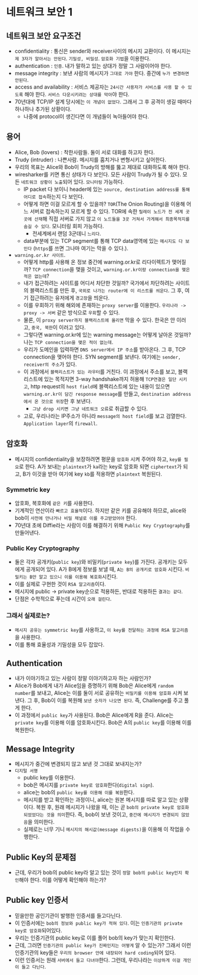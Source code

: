# 네트워크 보안 1

## 네트워크 보안 요구조건
- confidentiality : 통신은 sender와 receiver사이의 메시지 교환이다. 이 메시지는 `제 3자가 알아서는 안된다`. `기밀성, 비밀성`. `암호화 기법`을 이용한다.
- authentication : `인증`. 내가 말하고 있는 상대가 정말 그 사람이어야 한다.
- message integrity : 보낸 사람의 메시지가 `그대로 가야` 한다. 중간에 `누가 변경하면 안된다`.
- access and availability : 서비스 제공자는 `24시간 사용자가 서비스를 사용 할 수 있도록` 해야 한다. `서비스 다운시키려는 상대를 막아`야 한다.
- 70년대에 TCP/IP 설계 당시에는 `이 개념이 없었다`. 그래서 그 후 공격이 생길 때마다 하나하나 추가된 상황이다.
    - 나중에 protocol이 생긴다면 이 개념들이 녹아들어야 한다.

## 용어
- Alice, Bob (lovers) : 착한사람들. 둘이 서로 대화를 하고자 한다.
- Trudy (intruder) : 나쁜사람. 메시지를 훔치거나 변형시키고 싶어한다.
- 우리의 목표는 Alice와 Bob이 Trudy의 방해를 뚫고 제대로 대화하도록 해야 한다.
- wiresharker를 키면 통신 상태가 다 보인다. 모든 사람이 Trudy가 될 수 있다. 모든 `네트워크 상황이 노출`되어 있다. `모니터링` 가능하다.
    - IP packet 다 보이니 header에 있는 `source, destination address를 통해 어디로 접속`하는지 다 보인다.
    - 어떻게 하면 이걸 모르게 할 수 있을까? `TOR`(The Onion Routing)을 이용해 어느 서버로 접속하는지 모르게 할 수 있다. TOR에 속한 `릴레이 노드가 전 세계 곳곳에 산재`해 직접 서버로 가지 않고 `이 노드들을 3곳 거쳐서 가게해서 최종목적지를 숨길 수 있다`. 모니터링 회피 가능하다.
        - 전세계에서 랜덤 3군데니 `느리다`.
    - data부분에 있는 TCP segment를 통해 TCP data영역에 있는 `메시지도 다 보인다` (`https`를 쓰면 그나마 여기는 막을 수 있다.).
- `warning.or.kr 사이트`.
    - 어떻게 http를 사용해 온 정보 중간에 warning.or.kr로 리다이렉트가 맺어질까? `TCP connection`을 맺을 것이고, `warning.or.kr이랑 connection을 맺은 적은 없는데`?
    - 내가 접근하려는 사이트를 어디서 차단한 것일까? 국가에서 차단하려는 사이트의 블랙리스트를 만든 후, `국외로 나가는 router에 이 리스트를 씌운다`. 그 후, 여기 접근하려는 유저에게 `경고장`을 띄운다.
    - 이를 우회하기 위해 해외에 존재하는 `proxy server`를 이용한다. `우리나라 -> proxy -> 서버` 같은 방식으로 `우회`할 수 있다.
    - 물론, 이 `proxy server까지 블랙리스트에 올리면` 막을 수 있다. 한국은 안 이러고, `중국, 북한`이 이러고 있다.
    - 그렇다면  warning.or.kr에 있는 warning message는 어떻게 날아온 것일까? 나는 `TCP connection을 맺은 적이 없는데`.
    - 우리가 도메인을 입력하면 `DNS server에서 IP 주소`를 받아온다. 그 후, TCP connection을 맺어야 한다. SYN segment를 보낸다. 여기에는 `sender, receiver의 주소`가 있다.
    - 이 과정에서 `블랙리스트가 있는 라우터`를 거친다. 이 과정에서 주소를 보고, 블랙리스트에 있는 목적지면 3-way handshake까지 허용해 `TCP연결은 일단 시키고`, http request의 `host field`에 블랙리스트에 있는 내용이 있으면 `warning.or.kr이 담긴 response message`를 만들고, `destination address에서 온 것으로 위장`한 후 보낸다. 
        - `그냥 drop 시키면 그냥 네트워크 오류`로 취급할 수 있다.
    - 고로, 우리나라는 IP주소가 아니라 `message의 host field`를 보고 검열한다. `Application layer`의 `firewall`.

## 암호화
- 메시지의 confidentiality을 보장하려면 평문을 `암호화` 시켜 주어야 하고, `key를 필요`로 한다. A가 보내는 `plaintext`가 `ka`라는 key로 암호화 되면 `ciphertext`가 되고, B가 이것을 받아 여기에 key `kb`를 적용하면 `plaintext` 복원된다.

### Symmetric key
- 암호화, 복호화에 `같은 키`를 사용한다.
- 기계적인 연산이라 `빠르고 효율적`이다. 하지만 같은 키를 공유해야 하므로, alice와 bob이 `사전에 만나거나 비밀 채널로 이를 주고받았어야` 한다.
- 70년대 초에 Diffie라는 사람이 이를 해결하기 위해 `Public Key Cryptography`를 만들어낸다.

### Public Key Cryptography
- 둘은 각자 공개키(`public key`)와 비밀키(`private key`)를 가진다. 공개키는 모두에게 공개되어 있다. A가 B에게 정보를 보낼 때, `A는 B의 공개키로 암호화` 시킨다. `비밀키는 B만 알고 있으니 이를 이용해 복호화`시킨다.
- 이를 실제로 구현한 것이 `RSA 알고리즘`이다.
- 메시지에 public -> private key순으로 적용하든, 반대로 적용하든 `결과는 같다`.
- 단점은 수학적으로 푸는데 시간이 `오래 걸린다`.

### 그래서 실제로는?
- `메시지 공유는 symmetric key`를 사용하고, `이 key를 전달하는 과정에 RSA 알고리즘`을 사용한다.
- 이를 통해 효율성과 기밀성을 모두 잡았다.

## Authentication
- 내가 이야기하고 있는 사람이 정말 이야기하고자 하는 사람인가?
- Alice가 Bob에게 내가 Alice임을 증명하기 위해 Bob은 Alice에게 `random number`를 보내고, Alice는 이를 둘이 서로 공유하는 `비밀키를 이용해 암호화` 시켜 보낸다. 그 후, Bob이 이를 복원해 `보낸 숫자가 나오면 된다`. 즉, Challenge를 주고 풀게 한다.
- 이 과정에서 `public key`가 사용된다. Bob은 Alice에게 R을 준다. Alice는 `private key`를 이용해 이를 암호화시킨다. Bob은 A의 `public key`를 이용해 이를 복원한다.

## Message Integrity
- 메시지가 중간에 변경되지 않고 보낸 것 그대로 보내지는가?
- `디지털 서명`
    - public key를 이용한다.
    - bob은 메시지를 `private key로 암호화`한다(`digital sign`).
    - alice는 bob의 `public key를 이용해 이를 복원`한다. 
    - 메시지를 받고 확인하는 과정이니, alice는 원본 메시지를 따로 알고 있는 상황이다. 복원 후, 원래 메시지가 나왔을 때, 이는 곧 `bob의 private key로 암호화되었었다는 것을 의미`한다. 즉, bob이 보낸 것이고, `중간에 메시지가 변경되지 않았음`을 의미한다.
    - 실제로는 너무 기니 `메시지의 해시값(message digests)`을 이용해 이 작업을 수행한다.

## Public Key의 문제점
- 근데, 우리가 bob의 public key라 알고 있는 것이 `정말 bob의 public key인지 확인`해야 한다. 이를 어떻게 확인해야 하는가?

## Public key 인증서
- 믿을만한 공인기관이 발행한 인증서를 들고다닌다.
- 이 인증서에는 `bob의 정보와 public key가 적혀 있다`. 이는 `인증기관의 private key로 암호화`되어있다.
- 우리는 인증기관의 public key로 이를 풀어 bob의 key가 맞는지 확인한다.
- 근데, 그러면 `인증기관의 public key가 진짜인지는 어떻게` 알 수 있는가? 그래서 이런 인증기관의 key들은 `우리의 browser 안에 내장되어 hard coding`되어 있다.
- 이런 인증서는 원래 `서버에서 들고 다녀야`한다. 그런데, 우리나라는 `이상하게 이걸 개인이 들고 다닌다`.